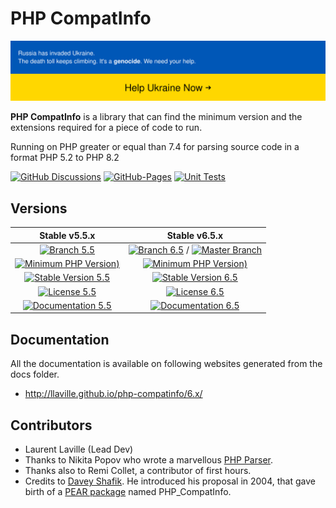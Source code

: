 <!-- markdownlint-disable MD013 -->
# PHP CompatInfo

[![Stand With Ukraine](https://raw.githubusercontent.com/vshymanskyy/StandWithUkraine/main/banner2-direct.svg)](https://vshymanskyy.github.io/StandWithUkraine)

**PHP CompatInfo** is a library that can find the minimum version and the extensions required for a piece of code to run.

Running on PHP greater or equal than 7.4 for parsing source code in a format PHP 5.2 to PHP 8.2

[![GitHub Discussions](https://img.shields.io/github/discussions/llaville/php-compatinfo)](https://github.com/llaville/php-compatinfo/discussions)
[![GitHub-Pages](https://github.com/llaville/php-compatinfo/actions/workflows/gh-pages.yml/badge.svg)](https://github.com/llaville/php-compatinfo/actions/workflows/gh-pages.yml)
[![Unit Tests](https://github.com/llaville/php-compatinfo/actions/workflows/unit-tests.yaml/badge.svg)](https://github.com/llaville/php-compatinfo/actions/workflows/unit-tests.yaml)

## Versions

|  Stable v5.5.x  |  Stable v6.5.x  |
|:---------------:|:---------------:|
| [![Branch 5.5](https://img.shields.io/badge/branch-5.5-orange)](https://github.com/llaville/php-compatinfo/tree/5.5) | [![Branch 6.5](https://img.shields.io/badge/branch-6.5-orange)](https://github.com/llaville/php-compatinfo/tree/6.5) / [![Master Branch](https://img.shields.io/badge/branch-master-orange)](https://github.com/llaville/php-compatinfo/) |
| [![Minimum PHP Version)](https://img.shields.io/packagist/php-v/bartlett/php-compatinfo/5.5.6)](https://www.php.net/supported-versions.php) | [![Minimum PHP Version)](https://img.shields.io/packagist/php-v/bartlett/php-compatinfo/6.5.0)](https://www.php.net/supported-versions.php) |
| [![Stable Version 5.5](https://img.shields.io/badge/packagist-v5.5.6-blue)](https://packagist.org/packages/bartlett/php-compatinfo) | [![Stable Version 6.5](https://img.shields.io/badge/packagist-v6.5.0-blue)](https://packagist.org/packages/bartlett/php-compatinfo) |
| [![License 5.5](https://img.shields.io/packagist/l/bartlett/php-compatinfo)](https://github.com/llaville/php-compatinfo/blob/5.5/LICENSE) | [![License 6.5](https://img.shields.io/packagist/l/bartlett/php-compatinfo)](https://github.com/llaville/php-compatinfo/blob/6.5/LICENSE) |
| [![Documentation 5.5](https://img.shields.io/badge/documentation-v5.5-green)](http://bartlett.laurent-laville.org/php-compatinfo/) | [![Documentation 6.5](https://img.shields.io/badge/documentation-v6.5-green)](https://github.com/llaville/php-compatinfo/tree/6.5/docs) |

## Documentation

All the documentation is available on following websites generated from the docs folder.

- <http://llaville.github.io/php-compatinfo/6.x/>

## Contributors

* Laurent Laville (Lead Dev)
* Thanks to Nikita Popov who wrote a marvellous [PHP Parser](https://github.com/nikic/PHP-Parser).
* Thanks also to Remi Collet, a contributor of first hours.
* Credits to [Davey Shafik](https://github.com/dshafik). He introduced his proposal in 2004, that gave birth of a [PEAR package](http://pear.php.net/package/PHP_CompatInfo) named PHP_CompatInfo.
